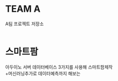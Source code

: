 # TEAM A
A팀 프로젝트 저장소
<br><br>

# 스마트팜
  아두이노 서버 데이터베이스 3가지를 사용해 스마트팜제작
  <br>
  +머신러닝추가로 데이터예측까지 해보는 
